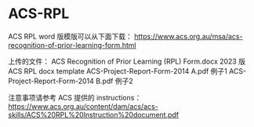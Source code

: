 # ACS-RPL

ACS RPL word 版模版可以从下面下载：
https://www.acs.org.au/msa/acs-recognition-of-prior-learning-form.html

上传的文件：
ACS Recognition of Prior Learning (RPL) Form.docx  2023 版 ACS RPL docx template
ACS-Project-Report-Form-2014 A.pdf  例子1
ACS-Project-Report-Form-2014 B.pdf  例子2

注意事项请参考 ACS 提供的 instructions：
https://www.acs.org.au/content/dam/acs/acs-skills/ACS%20RPL%20Instruction%20document.pdf
